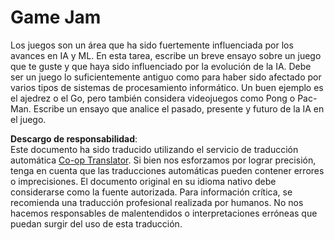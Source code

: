 <!--
CO_OP_TRANSLATOR_METADATA:
{
  "original_hash": "702dc1df5d0285dbe4d04bee982d183e",
  "translation_date": "2025-08-24T09:15:22+00:00",
  "source_file": "lessons/1-Intro/assignment.md",
  "language_code": "es"
}
-->
# Game Jam

Los juegos son un área que ha sido fuertemente influenciada por los avances en IA y ML. En esta tarea, escribe un breve ensayo sobre un juego que te guste y que haya sido influenciado por la evolución de la IA. Debe ser un juego lo suficientemente antiguo como para haber sido afectado por varios tipos de sistemas de procesamiento informático. Un buen ejemplo es el ajedrez o el Go, pero también considera videojuegos como Pong o Pac-Man. Escribe un ensayo que analice el pasado, presente y futuro de la IA en el juego.

**Descargo de responsabilidad**:  
Este documento ha sido traducido utilizando el servicio de traducción automática [Co-op Translator](https://github.com/Azure/co-op-translator). Si bien nos esforzamos por lograr precisión, tenga en cuenta que las traducciones automáticas pueden contener errores o imprecisiones. El documento original en su idioma nativo debe considerarse como la fuente autorizada. Para información crítica, se recomienda una traducción profesional realizada por humanos. No nos hacemos responsables de malentendidos o interpretaciones erróneas que puedan surgir del uso de esta traducción.